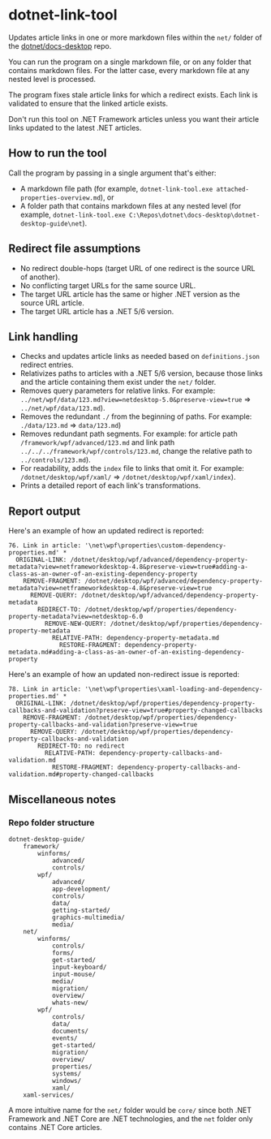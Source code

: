 ﻿# dotnet-link-tool

Updates article links in one or more markdown files within the `net/` folder of the [dotnet/docs-desktop](https://github.com/dotnet/docs-desktop) repo.

You can run the program on a single markdown file, or on any folder that contains markdown files. For the latter case, every markdown file at any nested level is processed.

The program fixes stale article links for which a redirect exists. Each link is validated to ensure that the linked article exists.

Don't run this tool on .NET Framework articles unless you want their article links updated to the latest .NET articles.

## How to run the tool

Call the program by passing in a single argument that's either:

- A markdown file path (for example, `dotnet-link-tool.exe attached-properties-overview.md`), or
- A folder path that contains markdown files at any nested level (for example, `dotnet-link-tool.exe C:\Repos\dotnet\docs-desktop\dotnet-desktop-guide\net`).

## Redirect file assumptions

- No redirect double-hops (target URL of one redirect is the source URL of another).
- No conflicting target URLs for the same source URL.
- The target URL article has the same or higher .NET version as the source URL article.
- The target URL article has a .NET 5/6 version.

## Link handling

- Checks and updates article links as needed based on `definitions.json` redirect entries.
- Relativizes paths to articles with a .NET 5/6 version, because those links and the article containing them exist under the `net/` folder.
- Removes query parameters for relative links. For example: `../net/wpf/data/123.md?view=netdesktop-5.0&preserve-view=true` => `../net/wpf/data/123.md`).
- Removes the redundant `./` from the beginning of paths. For example: `./data/123.md` => `data/123.md`)
- Removes redundant path segments. For example: for article path `/framework/wpf/advanced/123.md` and link path `../../../framework/wpf/controls/123.md`, change the relative path to `../controls/123.md`).
- For readability, adds the `index` file to links that omit it. For example: `/dotnet/desktop/wpf/xaml/` => `/dotnet/desktop/wpf/xaml/index`).
- Prints a detailed report of each link's transformations.

## Report output

Here's an example of how an updated redirect is reported:

```
76. Link in article: '\net\wpf\properties\custom-dependency-properties.md' *
  ORIGINAL-LINK: /dotnet/desktop/wpf/advanced/dependency-property-metadata?view=netframeworkdesktop-4.8&preserve-view=true#adding-a-class-as-an-owner-of-an-existing-dependency-property
    REMOVE-FRAGMENT: /dotnet/desktop/wpf/advanced/dependency-property-metadata?view=netframeworkdesktop-4.8&preserve-view=true
      REMOVE-QUERY: /dotnet/desktop/wpf/advanced/dependency-property-metadata
        REDIRECT-TO: /dotnet/desktop/wpf/properties/dependency-property-metadata?view=netdesktop-6.0
          REMOVE-NEW-QUERY: /dotnet/desktop/wpf/properties/dependency-property-metadata
            RELATIVE-PATH: dependency-property-metadata.md
              RESTORE-FRAGMENT: dependency-property-metadata.md#adding-a-class-as-an-owner-of-an-existing-dependency-property
```

Here's an example of how an updated non-redirect issue is reported:

```
78. Link in article: '\net\wpf\properties\xaml-loading-and-dependency-properties.md' *
  ORIGINAL-LINK: /dotnet/desktop/wpf/properties/dependency-property-callbacks-and-validation?preserve-view=true#property-changed-callbacks
    REMOVE-FRAGMENT: /dotnet/desktop/wpf/properties/dependency-property-callbacks-and-validation?preserve-view=true
      REMOVE-QUERY: /dotnet/desktop/wpf/properties/dependency-property-callbacks-and-validation
        REDIRECT-TO: no redirect
          RELATIVE-PATH: dependency-property-callbacks-and-validation.md
            RESTORE-FRAGMENT: dependency-property-callbacks-and-validation.md#property-changed-callbacks
```

## Miscellaneous notes

### Repo folder structure

```
dotnet-desktop-guide/
    framework/
        winforms/
            advanced/
            controls/
        wpf/
            advanced/
            app-development/
            controls/
            data/
            getting-started/
            graphics-multimedia/
            media/
    net/
        winforms/
            controls/
            forms/
            get-started/
            input-keyboard/
            input-mouse/
            media/
            migration/
            overview/
            whats-new/
        wpf/
            controls/
            data/
            documents/
            events/
            get-started/
            migration/
            overview/
            properties/
            systems/
            windows/
            xaml/
    xaml-services/
```

A more intuitive name for the `net/` folder would be `core/` since both .NET Framework and .NET Core are .NET technologies, and the `net` folder only contains .NET Core articles.
